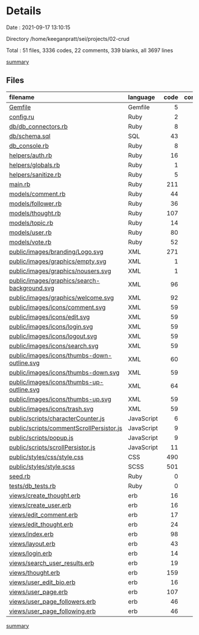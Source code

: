 # Details

Date : 2021-09-17 13:10:15

Directory /home/keeganpratt/sei/projects/02-crud

Total : 51 files,  3336 codes, 22 comments, 339 blanks, all 3697 lines

[summary](results.md)

## Files
| filename | language | code | comment | blank | total |
| :--- | :--- | ---: | ---: | ---: | ---: |
| [Gemfile](/Gemfile) | Gemfile | 5 | 0 | 1 | 6 |
| [config.ru](/config.ru) | Ruby | 2 | 0 | 4 | 6 |
| [db/db_connectors.rb](/db/db_connectors.rb) | Ruby | 8 | 0 | 1 | 9 |
| [db/schema.sql](/db/schema.sql) | SQL | 43 | 0 | 7 | 50 |
| [db_console.rb](/db_console.rb) | Ruby | 8 | 0 | 2 | 10 |
| [helpers/auth.rb](/helpers/auth.rb) | Ruby | 16 | 0 | 3 | 19 |
| [helpers/globals.rb](/helpers/globals.rb) | Ruby | 1 | 0 | 0 | 1 |
| [helpers/sanitize.rb](/helpers/sanitize.rb) | Ruby | 5 | 0 | 0 | 5 |
| [main.rb](/main.rb) | Ruby | 211 | 9 | 43 | 263 |
| [models/comment.rb](/models/comment.rb) | Ruby | 44 | 2 | 7 | 53 |
| [models/follower.rb](/models/follower.rb) | Ruby | 36 | 0 | 6 | 42 |
| [models/thought.rb](/models/thought.rb) | Ruby | 107 | 1 | 14 | 122 |
| [models/topic.rb](/models/topic.rb) | Ruby | 14 | 0 | 2 | 16 |
| [models/user.rb](/models/user.rb) | Ruby | 80 | 1 | 10 | 91 |
| [models/vote.rb](/models/vote.rb) | Ruby | 52 | 2 | 8 | 62 |
| [public/images/branding/Logo.svg](/public/images/branding/Logo.svg) | XML | 271 | 0 | 1 | 272 |
| [public/images/graphics/empty.svg](/public/images/graphics/empty.svg) | XML | 1 | 0 | 0 | 1 |
| [public/images/graphics/nousers.svg](/public/images/graphics/nousers.svg) | XML | 1 | 0 | 0 | 1 |
| [public/images/graphics/search-background.svg](/public/images/graphics/search-background.svg) | XML | 96 | 0 | 1 | 97 |
| [public/images/graphics/welcome.svg](/public/images/graphics/welcome.svg) | XML | 92 | 0 | 1 | 93 |
| [public/images/icons/comment.svg](/public/images/icons/comment.svg) | XML | 59 | 0 | 1 | 60 |
| [public/images/icons/edit.svg](/public/images/icons/edit.svg) | XML | 59 | 0 | 1 | 60 |
| [public/images/icons/login.svg](/public/images/icons/login.svg) | XML | 59 | 0 | 1 | 60 |
| [public/images/icons/logout.svg](/public/images/icons/logout.svg) | XML | 59 | 0 | 1 | 60 |
| [public/images/icons/search.svg](/public/images/icons/search.svg) | XML | 59 | 0 | 1 | 60 |
| [public/images/icons/thumbs-down-outline.svg](/public/images/icons/thumbs-down-outline.svg) | XML | 60 | 0 | 1 | 61 |
| [public/images/icons/thumbs-down.svg](/public/images/icons/thumbs-down.svg) | XML | 59 | 0 | 1 | 60 |
| [public/images/icons/thumbs-up-outline.svg](/public/images/icons/thumbs-up-outline.svg) | XML | 64 | 0 | 1 | 65 |
| [public/images/icons/thumbs-up.svg](/public/images/icons/thumbs-up.svg) | XML | 59 | 0 | 1 | 60 |
| [public/images/icons/trash.svg](/public/images/icons/trash.svg) | XML | 59 | 0 | 1 | 60 |
| [public/scripts/characterCounter.js](/public/scripts/characterCounter.js) | JavaScript | 6 | 0 | 3 | 9 |
| [public/scripts/commentScrollPersistor.js](/public/scripts/commentScrollPersistor.js) | JavaScript | 9 | 0 | 1 | 10 |
| [public/scripts/popup.js](/public/scripts/popup.js) | JavaScript | 9 | 0 | 3 | 12 |
| [public/scripts/scrollPersistor.js](/public/scripts/scrollPersistor.js) | JavaScript | 11 | 1 | 1 | 13 |
| [public/styles/css/style.css](/public/styles/css/style.css) | CSS | 490 | 2 | 91 | 583 |
| [public/styles/style.scss](/public/styles/style.scss) | SCSS | 501 | 0 | 32 | 533 |
| [seed.rb](/seed.rb) | Ruby | 0 | 4 | 3 | 7 |
| [tests/db_tests.rb](/tests/db_tests.rb) | Ruby | 0 | 0 | 1 | 1 |
| [views/create_thought.erb](/views/create_thought.erb) | erb | 16 | 0 | 1 | 17 |
| [views/create_user.erb](/views/create_user.erb) | erb | 16 | 0 | 5 | 21 |
| [views/edit_comment.erb](/views/edit_comment.erb) | erb | 17 | 0 | 0 | 17 |
| [views/edit_thought.erb](/views/edit_thought.erb) | erb | 24 | 0 | 1 | 25 |
| [views/index.erb](/views/index.erb) | erb | 98 | 0 | 16 | 114 |
| [views/layout.erb](/views/layout.erb) | erb | 43 | 0 | 4 | 47 |
| [views/login.erb](/views/login.erb) | erb | 14 | 0 | 4 | 18 |
| [views/search_user_results.erb](/views/search_user_results.erb) | erb | 19 | 0 | 1 | 20 |
| [views/thought.erb](/views/thought.erb) | erb | 159 | 0 | 25 | 184 |
| [views/user_edit_bio.erb](/views/user_edit_bio.erb) | erb | 16 | 0 | 0 | 16 |
| [views/user_page.erb](/views/user_page.erb) | erb | 107 | 0 | 16 | 123 |
| [views/user_page_followers.erb](/views/user_page_followers.erb) | erb | 46 | 0 | 5 | 51 |
| [views/user_page_following.erb](/views/user_page_following.erb) | erb | 46 | 0 | 5 | 51 |

[summary](results.md)